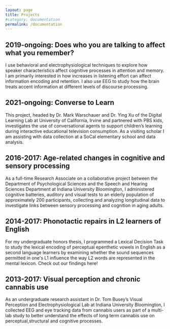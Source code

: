 ```yaml
---
layout: page
title: Projects
#category: documentation
permalink: /documentation
---
```



## 2019-ongoing: **Does who you are talking to affect what you remember?**

I use behavioral and electrophysiological techniques to explore how speaker characteristics affect cognitive processes in attention and memory. I am primarily interested in how increases in listening effort can affect information encoding and retention. I also use EEG to study how the brain treats accent information  at different levels of discourse processing. 

## 2021-ongoing: **Converse to Learn**

This project, headed by Dr. Mark Warschauer and Dr. Ying Xu of the Digital Learning Lab at University of California, Irvine and partnered with PBS kids, investigates the use of conversational agents to support children’s learning during interactive educational television consumption. As a visiting scholar I am assisting with data collection at a SoCal elementary school and data analysis.

## 2016-2017: **Age-related changes in cognitive and sensory processing**

As a full-time Research Associate on a collaborative project between the Department of Psychological Sciences and the Speech and Hearing Sciences Department at Indiana University Bloomington, I administered cognitive batteries, auditory and visual tests to an elderly population of approximately 200 participants, collecting and analyzing longitudinal data to investigate links between sensory processing and cognition in aging adults.

## 2014-2017: **Phonotactic repairs in L2 learners of English**

For my undergraduate honors thesis, I programmed a Lexical Decision Task to study the lexical encoding of perceptual epenthetic vowels in English as a second language learners by examining whether the sound sequences permitted in one's L1 influence the way L2 words are represented in the mental lexicon. Check out our findings here!

## 2013-2017: **Visual perception and chronic cannabis use**

As an undergraduate research assistant in Dr. Tom Busey’s Visual Perception and Electrophysiological Lab at Indiana University Bloomington, I collected EEG and eye tracking data from cannabis users as part of a multi-lab study to better understand the effects of long term cannabis use on perceptual,structural and cognitive processes. 
